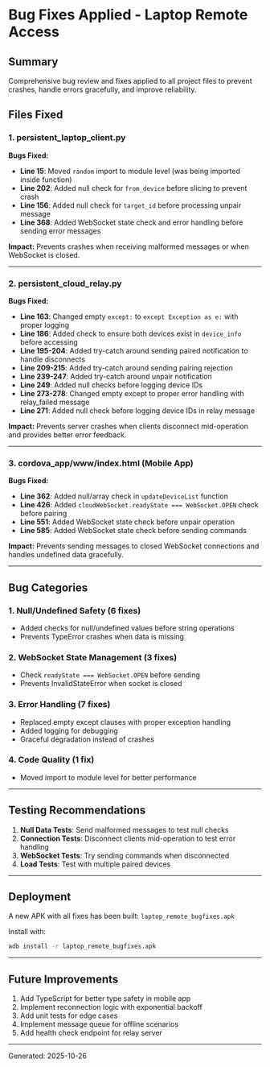 # Bug Fixes Applied - Laptop Remote Access

## Summary
Comprehensive bug review and fixes applied to all project files to prevent crashes, handle errors gracefully, and improve reliability.

## Files Fixed

### 1. persistent_laptop_client.py

**Bugs Fixed:**
- **Line 15**: Moved `random` import to module level (was being imported inside function)
- **Line 202**: Added null check for `from_device` before slicing to prevent crash
- **Line 156**: Added null check for `target_id` before processing unpair message
- **Line 368**: Added WebSocket state check and error handling before sending error messages

**Impact:** Prevents crashes when receiving malformed messages or when WebSocket is closed.

---

### 2. persistent_cloud_relay.py

**Bugs Fixed:**
- **Line 163**: Changed empty `except:` to `except Exception as e:` with proper logging
- **Line 186**: Added check to ensure both devices exist in `device_info` before accessing
- **Line 195-204**: Added try-catch around sending paired notification to handle disconnects
- **Line 209-215**: Added try-catch around sending pairing rejection
- **Line 239-247**: Added try-catch around unpair notification
- **Line 249**: Added null checks before logging device IDs
- **Line 273-278**: Changed empty except to proper error handling with relay_failed message
- **Line 271**: Added null check before logging device IDs in relay message

**Impact:** Prevents server crashes when clients disconnect mid-operation and provides better error feedback.

---

### 3. cordova_app/www/index.html (Mobile App)

**Bugs Fixed:**
- **Line 362**: Added null/array check in `updateDeviceList` function
- **Line 426**: Added `cloudWebSocket.readyState === WebSocket.OPEN` check before pairing
- **Line 551**: Added WebSocket state check before unpair operation
- **Line 585**: Added WebSocket state check before sending commands

**Impact:** Prevents sending messages to closed WebSocket connections and handles undefined data gracefully.

---

## Bug Categories

### 1. Null/Undefined Safety (6 fixes)
- Added checks for null/undefined values before string operations
- Prevents TypeError crashes when data is missing

### 2. WebSocket State Management (3 fixes)
- Check `readyState === WebSocket.OPEN` before sending
- Prevents InvalidStateError when socket is closed

### 3. Error Handling (7 fixes)
- Replaced empty except clauses with proper exception handling
- Added logging for debugging
- Graceful degradation instead of crashes

### 4. Code Quality (1 fix)
- Moved import to module level for better performance

---

## Testing Recommendations

1. **Null Data Tests**: Send malformed messages to test null checks
2. **Connection Tests**: Disconnect clients mid-operation to test error handling
3. **WebSocket Tests**: Try sending commands when disconnected
4. **Load Tests**: Test with multiple paired devices

---

## Deployment

A new APK with all fixes has been built: `laptop_remote_bugfixes.apk`

Install with:
```bash
adb install -r laptop_remote_bugfixes.apk
```

---

## Future Improvements

1. Add TypeScript for better type safety in mobile app
2. Implement reconnection logic with exponential backoff
3. Add unit tests for edge cases
4. Implement message queue for offline scenarios
5. Add health check endpoint for relay server

---

Generated: 2025-10-26
